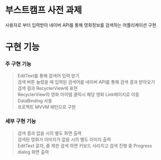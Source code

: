 # 부스트캠프 사전 과제
사용자로 부터 입력받아 네이버 API를 통해 영화정보를 검색하는 어플리케이션 구현

# 구현 기능
### 주 구현 기능
>EditText를 통해 검색어 입력 받기  
>검색 버튼 눌렸을 때 입력된 검색어를 네이버 API를 통해 검색 결과 받아오기  
>검색 결과 RecyclerView에 표현  
>RecyclerView의 영화 아이템 클릭시 해당 영화 Link페이지로 이동  
>DataBinding 사용  
>프로젝트 MVVM 패턴으로 구현  

### 세부 구현 기능
>검색 결과 없을 시의 별도 화면 출력  
>검색된 영화가 이미지가 없을 시의 별도 이미지 출력  
>EditText 글자, 줄 제한
>검색 하면 키보드 사라지고 검색 진행 중 Progress dialog 화면 출력

